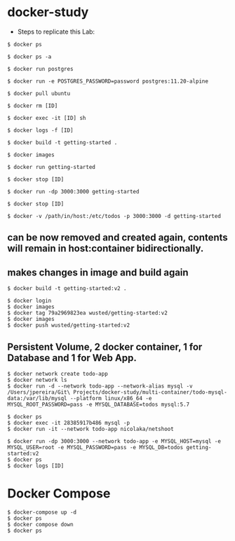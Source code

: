 # docker-study

- Steps to replicate this Lab:

```
$ docker ps

$ docker ps -a

$ docker run postgres

$ docker run -e POSTGRES_PASSWORD=password postgres:11.20-alpine

$ docker pull ubuntu

$ docker rm [ID]

$ docker exec -it [ID] sh

$ docker logs -f [ID]

$ docker build -t getting-started .

$ docker images
```

```
$ docker run getting-started

$ docker stop [ID]

$ docker run -dp 3000:3000 getting-started

$ docker stop [ID]

$ docker -v /path/in/host:/etc/todos -p 3000:3000 -d getting-started
```

## can be now removed and created again, contents will remain in host:container bidirectionally.
## makes changes in image and build again

```
$ docker build -t getting-started:v2 .

$ docker login
$ docker images
$ docker tag 79a2969823ea wusted/getting-started:v2
$ docker images
$ docker push wusted/getting-started:v2
```

## Persistent Volume, 2 docker container, 1 for Database and 1 for Web App.
```
$ docker network create todo-app
$ docker network ls
$ docker run -d --network todo-app --network-alias mysql -v /Users/jpereira/Git\ Projects/docker-study/multi-container/todo-mysql-data:/var/lib/mysql --platform linux/x86_64 -e MYSQL_ROOT_PASSWORD=pass -e MYSQL_DATABASE=todos mysql:5.7

$ docker ps
$ docker exec -it 28385917b486 mysql -p
$ docker run -it --network todo-app nicolaka/netshoot

$ docker run -dp 3000:3000 --network todo-app -e MYSQL_HOST=mysql -e MYSQL_USER=root -e MYSQL_PASSWORD=pass -e MYSQL_DB=todos getting-started:v2
$ docker ps
$ docker logs [ID]
```

# Docker Compose
```
$ docker-compose up -d
$ docker ps
$ docker compose down
$ docker ps
```


